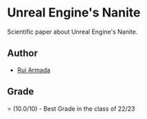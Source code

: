 # Unreal Engine's Nanite

Scientific paper about Unreal Engine's Nanite.

## Author

* [Rui Armada](https://github.com/RuiArmada)

## Grade

⭐ (10.0/10) - Best Grade in the class of 22/23
